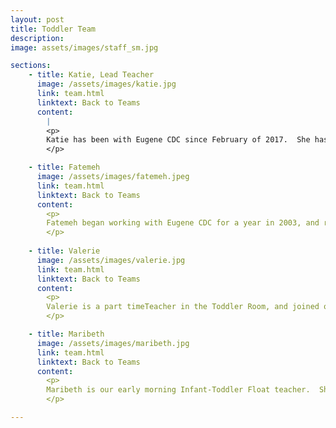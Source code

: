```yaml
---
layout: post
title: Toddler Team
description: 
image: assets/images/staff_sm.jpg

sections:
    - title: Katie, Lead Teacher
      image: /assets/images/katie.jpg
      link: team.html
      linktext: Back to Teams
      content:
        |
        <p>
        Katie has been with Eugene CDC since February of 2017.  She has over 9 years experience working with children and has taken numerous courses in Early Childhood Education at Lane Community College.  In her spare time, she loves to paint and dance.
        </p>

    - title: Fatemeh
      image: /assets/images/fatemeh.jpeg
      link: team.html
      linktext: Back to Teams
      content:
        <p>
        Fatemeh began working with Eugene CDC for a year in 2003, and returned permanently to work in our Toddler Room in 2011.  She has her AA degree in Early Childhood Education from Lane Community College and over seventeen years experience working with children.  She enjoys sewing, baking, taking walks and playing with her grandchild.
        </p>
        
    - title: Valerie
      image: /assets/images/valerie.jpg
      link: team.html
      linktext: Back to Teams
      content:
        <p>
        Valerie is a part timeTeacher in the Toddler Room, and joined our teaching team in October 2017, when she relcated to Oregon.  She is six credits short of her AA degree in Child Development from Las Positas Community College in Livermore, CA.  She has over 17 years experience working with preschoolers, toddlers and infants. She enjoys eating pizza with her three girls and playing with their dog.
        </p>

    - title: Maribeth
      image: /assets/images/maribeth.jpg
      link: team.html
      linktext: Back to Teams
      content:
        <p>
        Maribeth is our early morning Infant-Toddler Float teacher.  She has been in that position since November 2017, but also has been teaching our Music Enrichment class since 2013.  She has a bachelor's degree in Music Education from the University of ORegon and has over 30 years experience teaching students of all ages.  She also works for The Shedd, where she teaches private music lessons and off-campus classes, primarily piano and guitar.  She enjoys teaching music, attending concerts whenever possible and spending time with her two children and seven grandchildren.
        </p>

---
```

